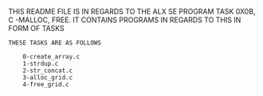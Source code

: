 THIS README FILE IS IN REGARDS TO THE ALX SE PROGRAM TASK 0X0B, C -MALLOC, FREE. IT CONTAINS PROGRAMS IN REGARDS TO THIS IN FORM OF TASKS

	THESE TASKS ARE AS FOLLOWS

		0-create_array.c
		1-strdup.c
		2-str_concat.c
		3-alloc_grid.c
		4-free_grid.c
